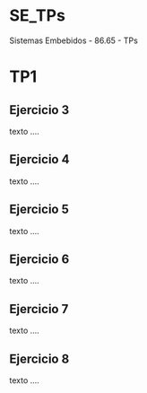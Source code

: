 # **SE_TPs**
Sistemas Embebidos - 86.65 - TPs

# **TP1**

## **Ejercicio 3**

texto ....

## **Ejercicio 4**

texto ....


## **Ejercicio 5**

texto ....


## **Ejercicio 6**

texto ....


## **Ejercicio 7**

texto ....


## **Ejercicio 8**

texto ....

